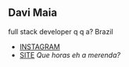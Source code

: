 ## Davi Maia 
full stack developer
q q a?
Brazil
- [INSTAGRAM](https://instagram.com/davimaia)
- [SITE](davimaia85.github.io) 
*Que horas eh a merenda?*